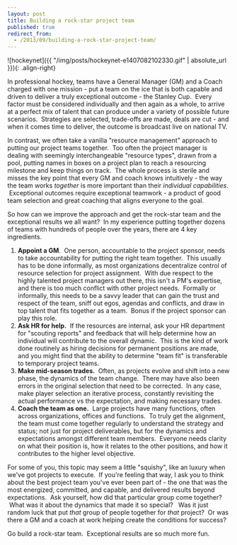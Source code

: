 ```yaml
---
layout: post
title: Building a rock-star project team
published: true
redirect_from:
  - /2013/09/building-a-rock-star-project-team/
---
```


![hockeynet]({{ "/img/posts/hockeynet-e1407082102330.gif" | absolute_url }}){: .align-right}

In professional hockey, teams have a General Manager (GM) and a Coach
charged with one mission - put a team on the ice that is both capable
and driven to deliver a truly exceptional outcome - the Stanley Cup.
 Every factor must be considered individually and then again as a whole,
to arrive at a perfect mix of talent that can produce under a variety of
possible future scenarios.  Strategies are selected, trade-offs are
made, deals are cut - and when it comes time to deliver, the outcome is
broadcast live on national TV.

In contrast, we often take a vanilla "resource management" approach to
putting our project teams together.  Too often the project manager is
dealing with seemingly interchangeable "resource types", drawn from a
pool, putting names in boxes on a project plan to reach a resourcing
milestone and keep things on track.  The whole process is sterile and
misses the key point that every GM and coach knows intuitively - the way
the team works *together* is more important than their *individual
capabilities*.  Exceptional outcomes require exceptional teamwork - a
product of good team selection and great coaching that aligns everyone
to the goal.

So how can we improve the approach and get the rock-star team and the
exceptional results we all want?  In my experience putting together
dozens of teams with hundreds of people over the years, there are 4 key
ingredients.

1.  **Appoint a GM**.  One person, accountable to the project sponsor,
    needs to take accountability for putting the right team together.
     This usually has to be done informally, as most organizations
    decentralize control of resource selection for project assignment.
     With due respect to the highly talented project managers out there,
    this isn't a PM's expertise, and there is too much conflict with
    other project needs.  Formally or informally, this needs to be a
    savvy leader that can gain the trust and respect of the team, sniff
    out egos, agendas and conflicts, and draw in top talent that fits
    together as a team.  Bonus if the project sponsor can play this
    role.
2.  **Ask HR for help.**  If the resources are internal, ask your HR
    department for "scouting reports" and feedback that will help
    determine how an individual will contribute to the overall dynamic.
     This is the kind of work done routinely as hiring decisions for
    permanent positions are made, and you might find that the ability to
    determine "team fit" is transferable to temporary project teams.
3.  **Make mid-season trades.**  Often, as projects evolve and shift
    into a new phase, the dynamics of the team change.  There may have
    also been errors in the original selection that need to be
    corrected.  In any case, make player selection an iterative process,
    constantly revisiting the actual performance vs the expectation, and
    making necessary trades.
4.  **Coach the team as one.**  Large projects have many functions,
    often across organizations, offices and functions.  To truly get the
    alignment, the team must come together regularly to understand the
    strategy and status; not just for project deliverables, but for the
    dynamics and expectations amongst different team members.  Everyone
    needs clarity on what their position is, how it relates to the other
    positions, and how it contributes to the higher level objective.

For some of you, this topic may seem a little "squishy", like an luxury
when we've got projects to execute.  If you're feeling that way, I ask
you to think about the best project team you've ever been part of - the
one that was the most energized, committed, and capable, and delivered
results beyond expectations.  Ask yourself, how did that particular
group come together?  What was it about the dynamics that made it so
special?   Was it just random luck that put *that* group of people
together for *that* project?  Or was there a GM and a coach at work
helping create the conditions for success?

Go build a rock-star team.  Exceptional results are so much more fun.

 
